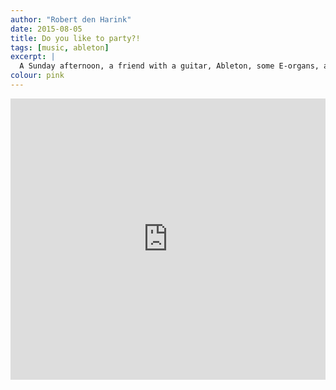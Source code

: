 ```yaml
---
author: "Robert den Harink"
date: 2015-08-05
title: Do you like to party?!
tags: [music, ableton]
excerpt: |
  A Sunday afternoon, a friend with a guitar, Ableton, some E-organs, and some beers.
colour: pink
---
```


<iframe width="100%" height="450" scrolling="no" frameborder="no" src="https://w.soundcloud.com/player/?url=https%3A//api.soundcloud.com/tracks/215560593&amp;auto_play=false&amp;hide_related=false&amp;show_comments=true&amp;show_user=true&amp;show_reposts=false&amp;visual=true"></iframe>
